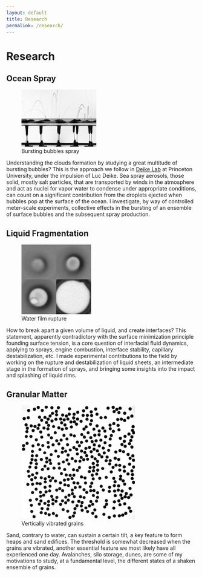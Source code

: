 ```yaml
---
layout: default
title: Research
permalink: /research/
---
```




Research
========


Ocean Spray
-----------

<div class="flex-container">
<figure>
<img class="img-circle-avatar" src="/images/bbspray.jpg" title="Bursting bubbles spray"/>
<figcaption>Bursting bubbles spray</figcaption>
</figure>
<!--- mv 190221-level50mm-q400ccm-fps500-MIN100-S -> bbspray.jpg' --->
<p>
Understanding the clouds formation by studying a great multitude of bursting bubbles?
This is the approach we follow in <a href="https://ldeike.princeton.edu">Deike Lab</a> at Princeton University, under the impulsion of Luc Deike.
Sea spray aerosols, those solid, mostly salt particles, that are transported by winds in the atmosphere and act as nuclei for vapor water to condense under appropriate conditions, can count on a significant contribution from the droplets ejected when bubbles pop at the surface of the ocean. 
I investigate, by way of controlled meter-scale experiments, collective effects in the bursting of an ensemble of surface bubbles and the subsequent spray production.
</p>
</div>



Liquid Fragmentation 
--------------------

<div class="flex-container">
<figure>
<img src="/images/film_rupture.jpg" title="Water film rupture"/>
<figcaption>Water film rupture</figcaption>
<!--- S5-6-1-230+30 -> film_rupture --->
</figure>
<p>
How to break apart a given volume of liquid, and create interfaces?
This statement, apparently contradictory with the surface minimization principle founding surface tension, is a core question of interfacial fluid dynamics, applying to sprays, engine combustion, interface stability, capillary destabilization, etc.
I made experimental contributions to the field by working on the rupture and destabilization of liquid sheets, an intermediate stage in the formation of sprays, and bringing some insights into the impact and splashing of liquid rims.
</p>
</div> 



Granular Matter 
---------------

<div class="flex-container">
<figure>
<img class="img-circle-avatar" src="/images/grains.jpg" title="Vertically vibrated grains"/>
<figcaption>Vertically vibrated grains</figcaption>
</figure>
<p>
Sand, contrary to water, can sustain a certain tilt, a key feature to form heaps and sand edifices.
The threshold is somewhat decreased when the grains are vibrated, another essential feature we most likely have all experienced one day.
Avalanches, silo storage, dunes, are some of my motivations to study, at a fundamental level, the different states of a shaken ensemble of grains. 
</p>
</div>
